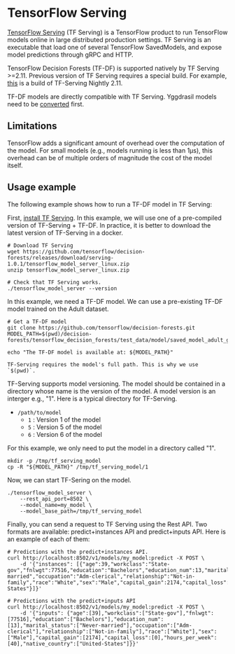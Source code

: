 # TensorFlow Serving

[TensorFlow Serving](https://www.tensorflow.org/tfx/guide/serving) (TF Serving)
is a TensorFlow product to run TensorFlow models online in large distributed
production settings. TF Serving is an executable that load one of several
TensorFlow SavedModels, and expose model predictions through gRPC and HTTP.

TensorFlow Decision Forests (TF-DF) is supported natively by TF Serving >=2.11.
Previous version of TF Serving requires a special build. For example,
[this](https://github.com/tensorflow/decision-forests/releases/tag/serving-1.0.1)
is a build of TF-Serving Nightly 2.11.

TF-DF models are directly compatible with TF Serving. Yggdrasil models need to
be [converted](convert_model) first.

## Limitations

TensorFlow adds a significant amount of overhead over the computation of the
model. For small models (e.g., models running is less than 1µs), this overhead
can be of multiple orders of magnitude the cost of the model itself.

## Usage example

The following example shows how to run a TF-DF model in TF Serving:

First, [install TF Serving](https://github.com/tensorflow/serving#set-up). In
this example, we will use one of a pre-compiled version of TF-Serving + TF-DF.
In practice, it is better to download the latest version of TF-Serving in a
docker.

```shell
# Download TF Serving
wget https://github.com/tensorflow/decision-forests/releases/download/serving-1.0.1/tensorflow_model_server_linux.zip
unzip tensorflow_model_server_linux.zip

# Check that TF Serving works.
./tensorflow_model_server --version
```

In this example, we need a TF-DF model. We can use a pre-existing TF-DF model
trained on the Adult dataset.

```shell
# Get a TF-DF model
git clone https://github.com/tensorflow/decision-forests.git
MODEL_PATH=$(pwd)/decision-forests/tensorflow_decision_forests/test_data/model/saved_model_adult_gbt

echo "The TF-DF model is available at: ${MODEL_PATH}"
```

``` {note}
TF-Serving requires the model's full path. This is why we use `$(pwd)`.
```

TF-Serving supports model versioning. The model should be contained in a
directory whose name is the version of the model. A model version is an interger
e.g., "1". Here is a typical directory for TF-Serving.

-   `/path/to/model`
    -   `1` : Version 1 of the model
    -   `5` : Version 5 of the model
    -   `6` : Version 6 of the model

For this example, we only need to put the model in a directory called "1".

```shell
mkdir -p /tmp/tf_serving_model
cp -R "${MODEL_PATH}" /tmp/tf_serving_model/1
```

Now, we can start TF-Sering on the model.

```shell
./tensorflow_model_server \
    --rest_api_port=8502 \
    --model_name=my_model \
    --model_base_path=/tmp/tf_serving_model
```

Finally, you can send a request to TF Serving using the Rest API. Two formats
are available: predict+instances API and predict+inputs API. Here is an example
of each of them:

```shell
# Predictions with the predict+instances API.
curl http://localhost:8502/v1/models/my_model:predict -X POST \
    -d '{"instances": [{"age":39,"workclass":"State-gov","fnlwgt":77516,"education":"Bachelors","education_num":13,"marital_status":"Never-married","occupation":"Adm-clerical","relationship":"Not-in-family","race":"White","sex":"Male","capital_gain":2174,"capital_loss":0,"hours_per_week":40,"native_country":"United-States"}]}'
```

```shell
# Predictions with the predict+inputs API
curl http://localhost:8502/v1/models/my_model:predict -X POST \
    -d '{"inputs": {"age":[39],"workclass":["State-gov"],"fnlwgt":[77516],"education":["Bachelors"],"education_num":[13],"marital_status":["Never-married"],"occupation":["Adm-clerical"],"relationship":["Not-in-family"],"race":["White"],"sex":["Male"],"capital_gain":[2174],"capital_loss":[0],"hours_per_week":[40],"native_country":["United-States"]}}'
```
